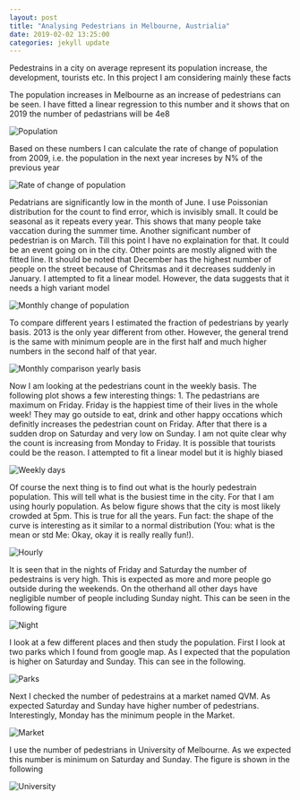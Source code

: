 ```yaml
---
layout: post
title: "Analysing Pedestrians in Melbourne, Austrialia"
date: 2019-02-02 13:25:00
categories: jekyll update
---
```


Pedestrains in a city on average represent its population increase, the development, tourists etc. In this project I am considering mainly these facts

The population increases in Melbourne as an increase of pedestrians can be seen. I have fitted a linear regression to this number and it shows that on 2019 the number of pedastrians will be 4e8 

![Population](/assets/pedestrian_count.jpg)

Based on these numbers I can calculate the rate of change of population from 2009, i.e. the population in the next year increses by N% of the previous year

![Rate of change of population](/assets/pedestrian_rate_of_change.jpg)


Pedatrians are significantly low in the month of June. I use Poissonian distribution for the count to find error, which is invisibly small. It could be seasonal as it repeats every year. This shows that many people take vaccation during the summer time. Another significant number of pedestrian is on March. Till this point I have no explaination for that. It could be an event going on in the city. Other points are mostly aligned with the fitted line. It should be noted that December has the highest number of people on the street because of Chritsmas and it decreases suddenly in January. I attempted to fit a linear model. However, the data suggests that it needs a high variant model  

![Monthly change of population](/assets/monthly_pedestrains.jpg)

To compare different years I estimated the fraction of pedestrians by yearly basis. 2013 is the only year different from other. However, the general trend is the same with minimum people are in the first half and much higher numbers in the second half of that year.

![Monthly comparison yearly basis](/assets/monthly_year_pedestrains.jpg)

Now I am looking at the pedestrians count in the weekly basis. The following plot shows a few interesting things: 1. The pedastrians are maximum on Friday. Friday is the happiest time of their lives in the whole week! They may go outside to eat, drink and other happy occations which definitly increases the pedestrian count on Friday. After that there is a sudden drop on Saturday and very low on Sunday. I am not quite clear why the count is increasing from Monday to Friday. It is possible that tourists could be the reason. I attempted to fit a linear model but it is highly biased   

![Weekly days](/assets/weekly_pedestrains.jpg)

Of course the next thing is to find out what is the hourly pedestrain population. This will tell what is the busiest time in the city. For that I am using hourly population. As below figure shows that the city is most likely crowded at 5pm. This is true for all the years. Fun fact: the shape of the curve is interesting as it similar to a normal distribution (You: what is the mean or std Me: Okay, okay it is really really fun!).   

![Hourly](/assets/hourly_pedestrains.jpg)

It is seen that in the nights of Friday and Saturday the number of pedestrains is very high. This is expected as more and more people go outside during the weekends. On the otherhand all other days have negligible number of people including Sunday night. This can be seen in the following figure
 
![Night](/assets/daily_population.png)

I look at a few different places and then study the population. First I look at two parks which I found from google map. As I expected that the population is higher on Saturday and Sunday. This can see in the following.

![Parks](/assets/park_pedestrains.jpg)

Next I checked the number of pedestrains at a market named QVM. As expected Saturday and Sunday have higher number of pedestrians. Interestingly, Monday has the minimum people in the Market.
 
![Market](/assets/market_pedestrains.jpg)

I use the number of pedestrians in University of Melbourne. As we expected this number is minimum on Saturday and Sunday. The figure is shown in the following

![University](/assets/university_pedestrains.jpg)

